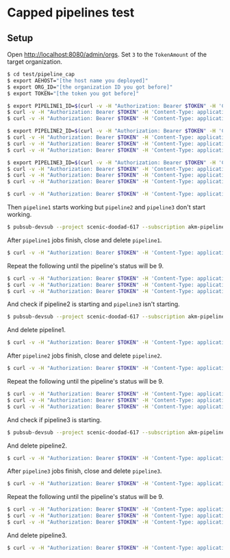# Capped pipelines test

## Setup

Open [http://localhost:8080/admin/orgs](http://localhost:8080/admin/orgs).
Set `3` to the `TokenAmount` of the target organization.

```bash
$ cd test/pipeline_cap
$ export AEHOST="[the host name you deployed]"
$ export ORG_ID="[the organization ID you got before]"
$ export TOKEN="[the token you got before]"
```

```bash
$ export PIPELINE1_ID=$(curl -v -H "Authorization: Bearer $TOKEN" -H 'Content-Type: application/json' -X POST http://$AEHOST/orgs/$ORG_ID/pipelines --data @pipeline1.json | jq -r ".id")
$ curl -v -H "Authorization: Bearer $TOKEN" -H 'Content-Type: application/json' -X POST http://$AEHOST/pipelines/$PIPELINE1_ID/jobs --data @job.json
$ curl -v -H "Authorization: Bearer $TOKEN" -H 'Content-Type: application/json' -X POST http://$AEHOST/pipelines/$PIPELINE1_ID/jobs --data @job.json
```

```bash
$ export PIPELINE2_ID=$(curl -v -H "Authorization: Bearer $TOKEN" -H 'Content-Type: application/json' -X POST http://$AEHOST/orgs/$ORG_ID/pipelines --data @pipeline2.json | jq -r ".id")
$ curl -v -H "Authorization: Bearer $TOKEN" -H 'Content-Type: application/json' -X POST http://$AEHOST/pipelines/$PIPELINE2_ID/jobs --data @job.json
$ curl -v -H "Authorization: Bearer $TOKEN" -H 'Content-Type: application/json' -X POST http://$AEHOST/pipelines/$PIPELINE2_ID/jobs --data @job.json
$ curl -v -H "Authorization: Bearer $TOKEN" -H 'Content-Type: application/json' -X POST http://$AEHOST/pipelines/$PIPELINE2_ID/jobs --data @job.json
```

```bash
$ export PIPELINE3_ID=$(curl -v -H "Authorization: Bearer $TOKEN" -H 'Content-Type: application/json' -X POST http://$AEHOST/orgs/$ORG_ID/pipelines --data @pipeline3.json | jq -r ".id")
$ curl -v -H "Authorization: Bearer $TOKEN" -H 'Content-Type: application/json' -X POST http://$AEHOST/pipelines/$PIPELINE3_ID/jobs --data @job.json
$ curl -v -H "Authorization: Bearer $TOKEN" -H 'Content-Type: application/json' -X POST http://$AEHOST/pipelines/$PIPELINE3_ID/jobs --data @job.json
$ curl -v -H "Authorization: Bearer $TOKEN" -H 'Content-Type: application/json' -X POST http://$AEHOST/pipelines/$PIPELINE3_ID/jobs --data @job.json
```

```bash
$ curl -v -H "Authorization: Bearer $TOKEN" -H 'Content-Type: application/json' http://$AEHOST/pipelines/refresh
```

Then `pipeline1` starts working but `pipeline2` and `pipeline3` don't start working.

```bash
$ pubsub-devsub --project scenic-doodad-617 --subscription akm-pipeline01-progress-subscription
```

After `pipeline1` jobs finish, close and delete `pipeline1`.

```bash
$ curl -v -H "Authorization: Bearer $TOKEN" -H 'Content-Type: application/json' -X PUT http://$AEHOST/pipelines/$PIPELINE1_ID/close --data ""
```

Repeat the following until the pipeline's status will be 9.

```bash
$ curl -v -H "Authorization: Bearer $TOKEN" -H 'Content-Type: application/json' http://$AEHOST/pipelines/refresh
$ curl -v -H "Authorization: Bearer $TOKEN" -H 'Content-Type: application/json' http://$AEHOST/orgs/$ORG_ID/pipelines | jq .
$ curl -v -H "Authorization: Bearer $TOKEN" -H 'Content-Type: application/json' http://$AEHOST/orgs/$ORG_ID | jq .
```

And check if pipeline2 is starting and `pipeline3` isn't starting.

```bash
$ pubsub-devsub --project scenic-doodad-617 --subscription akm-pipeline02-progress-subscription
```


And delete pipeline1.

```bash
$ curl -v -H "Authorization: Bearer $TOKEN" -H 'Content-Type: application/json' -X DELETE http://$AEHOST/pipelines/$PIPELINE1_ID
```


After `pipeline2` jobs finish, close and delete `pipeline2`.

```bash
$ curl -v -H "Authorization: Bearer $TOKEN" -H 'Content-Type: application/json' -X PUT http://$AEHOST/pipelines/$PIPELINE2_ID/close --data ""
```

Repeat the following until the pipeline's status will be 9.

```bash
$ curl -v -H "Authorization: Bearer $TOKEN" -H 'Content-Type: application/json' http://$AEHOST/pipelines/refresh
$ curl -v -H "Authorization: Bearer $TOKEN" -H 'Content-Type: application/json' http://$AEHOST/orgs/$ORG_ID/pipelines | jq .
$ curl -v -H "Authorization: Bearer $TOKEN" -H 'Content-Type: application/json' http://$AEHOST/orgs/$ORG_ID | jq .
```


And check if pipeline3 is starting.

```bash
$ pubsub-devsub --project scenic-doodad-617 --subscription akm-pipeline03-progress-subscription
```

And delete pipeline2.

```bash
$ curl -v -H "Authorization: Bearer $TOKEN" -H 'Content-Type: application/json' -X DELETE http://$AEHOST/pipelines/$PIPELINE2_ID
```


After `pipeline3` jobs finish, close and delete `pipeline3`.

```bash
$ curl -v -H "Authorization: Bearer $TOKEN" -H 'Content-Type: application/json' -X PUT http://$AEHOST/pipelines/$PIPELINE3_ID/close --data ""
```

Repeat the following until the pipeline's status will be 9.

```bash
$ curl -v -H "Authorization: Bearer $TOKEN" -H 'Content-Type: application/json' http://$AEHOST/pipelines/refresh
$ curl -v -H "Authorization: Bearer $TOKEN" -H 'Content-Type: application/json' http://$AEHOST/orgs/$ORG_ID/pipelines | jq .
$ curl -v -H "Authorization: Bearer $TOKEN" -H 'Content-Type: application/json' http://$AEHOST/orgs/$ORG_ID | jq .
```

And delete pipeline3.

```bash
$ curl -v -H "Authorization: Bearer $TOKEN" -H 'Content-Type: application/json' -X DELETE http://$AEHOST/pipelines/$PIPELINE3_ID
```
